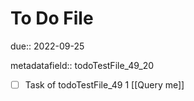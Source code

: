 # To Do File

due:: 2022-09-25

metadatafield:: todoTestFile_49_20

- [ ] Task of todoTestFile_49 1 [[Query me]]
